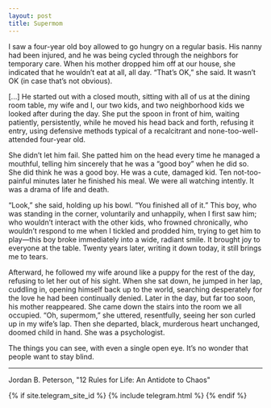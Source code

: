 ```yaml
---
layout: post
title: Supermom
---
```


I saw a four-year old boy allowed to go hungry on a regular basis. His nanny had been injured, and he was being cycled through the neighbors for temporary care. When his mother dropped him off at our house, she indicated that he wouldn’t eat at all, all day. “That’s OK,” she said. It wasn’t OK (in case that’s not obvious).

[...] He started out with a closed mouth, sitting with all of us at the dining room table, my wife and I, our two kids, and two neighborhood kids we looked after during the day. She put the spoon in front of him, waiting patiently, persistently, while he moved his head back and forth, refusing it entry, using defensive methods typical of a recalcitrant and none-too-well-attended four-year old.

She didn’t let him fail. She patted him on the head every time he managed a mouthful, telling him sincerely that he was a “good boy” when he did so. She did think he was a good boy. He was a cute, damaged kid. Ten not-too-painful minutes later he finished his meal. We were all watching intently. It was a drama of life and death.

“Look,” she said, holding up his bowl. “You finished all of it.” This boy, who was standing in the corner, voluntarily and unhappily, when I first saw him; who wouldn’t interact with the other kids, who frowned chronically, who wouldn’t respond to me when I tickled and prodded him, trying to get him to play—this boy broke immediately into a wide, radiant smile. It brought joy to everyone at the table. Twenty years later, writing it down today, it still brings me to tears.

Afterward, he followed my wife around like a puppy for the rest of the day, refusing to let her out of his sight. When she sat down, he jumped in her lap, cuddling in, opening himself back up to the world, searching desperately for the love he had been continually denied. Later in the day, but far too soon, his mother reappeared. She came down the stairs into the room we all occupied. “Oh, supermom,” she uttered, resentfully, seeing her son curled up in my wife’s lap. Then she departed, black, murderous heart unchanged, doomed child in hand. She was a psychologist.

The things you can see, with even a single open eye. It’s no wonder that people want to stay blind.

___
Jordan B. Peterson, "12 Rules for Life: An Antidote to Chaos"


{% if site.telegram_site_id %}
    {% include telegram.html %}
{% endif %}